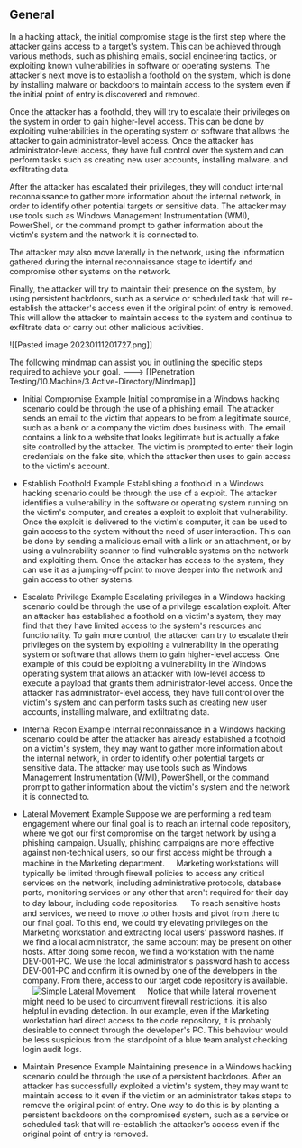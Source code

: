 
## General

In a hacking attack, the initial compromise stage is the first step where the attacker gains access to a target's system. This can be achieved through various methods, such as phishing emails, social engineering tactics, or exploiting known vulnerabilities in software or operating systems. The attacker's next move is to establish a foothold on the system, which is done by installing malware or backdoors to maintain access to the system even if the initial point of entry is discovered and removed.

Once the attacker has a foothold, they will try to escalate their privileges on the system in order to gain higher-level access. This can be done by exploiting vulnerabilities in the operating system or software that allows the attacker to gain administrator-level access. Once the attacker has administrator-level access, they have full control over the system and can perform tasks such as creating new user accounts, installing malware, and exfiltrating data.

After the attacker has escalated their privileges, they will conduct internal reconnaissance to gather more information about the internal network, in order to identify other potential targets or sensitive data. The attacker may use tools such as Windows Management Instrumentation (WMI), PowerShell, or the command prompt to gather information about the victim's system and the network it is connected to.

The attacker may also move laterally in the network, using the information gathered during the internal reconnaissance stage to identify and compromise other systems on the network.

Finally, the attacker will try to maintain their presence on the system, by using persistent backdoors, such as a service or scheduled task that will re-establish the attacker's access even if the original point of entry is removed. This will allow the attacker to maintain access to the system and continue to exfiltrate data or carry out other malicious activities.

![[Pasted image 20230111201727.png]]

The following mindmap can assist you in outlining the specific steps required to achieve your goal.  ---> [[Penetration Testing/10.Machine/3.Active-Directory/Mindmap]]

- Initial Compromise Example
	Initial compromise in a Windows hacking scenario could be through the use of a phishing email. The attacker sends an email to the victim that appears to be from a legitimate source, such as a bank or a company the victim does business with. The email contains a link to a website that looks legitimate but is actually a fake site controlled by the attacker. The victim is prompted to enter their login credentials on the fake site, which the attacker then uses to gain access to the victim's account.

- Establish Foothold Example
	Establishing a foothold in a Windows hacking scenario could be through the use of a exploit. The attacker identifies a vulnerability in the software or operating system running on the victim's computer, and creates a exploit to exploit that vulnerability. Once the exploit is delivered to the victim's computer, it can be used to gain access to the system without the need of user interaction. This can be done by sending a malicious email with a link or an attachment, or by using a vulnerability scanner to find vulnerable systems on the network and exploiting them. Once the attacker has access to the system, they can use it as a jumping-off point to move deeper into the network and gain access to other systems.

- Escalate Privilege Example
	Escalating privileges in a Windows hacking scenario could be through the use of a privilege escalation exploit. After an attacker has established a foothold on a victim's system, they may find that they have limited access to the system's resources and functionality. To gain more control, the attacker can try to escalate their privileges on the system by exploiting a vulnerability in the operating system or software that allows them to gain higher-level access. One example of this could be exploiting a vulnerability in the Windows operating system that allows an attacker with low-level access to execute a payload that grants them administrator-level access. Once the attacker has administrator-level access, they have full control over the victim's system and can perform tasks such as creating new user accounts, installing malware, and exfiltrating data.

- Internal Recon Example
	Internal reconnaissance in a Windows hacking scenario could be after the attacker has already established a foothold on a victim's system, they may want to gather more information about the internal network, in order to identify other potential targets or sensitive data. The attacker may use tools such as Windows Management Instrumentation (WMI), PowerShell, or the command prompt to gather information about the victim's system and the network it is connected to.

- Lateral Movement Example
	Suppose we are performing a red team engagement where our final goal is to reach an internal code repository, where we got our first compromise on the target network by using a phishing campaign. Usually, phishing campaigns are more effective against non-technical users, so our first access might be through a machine in the Marketing department.
	ㅤ
	Marketing workstations will typically be limited through firewall policies to access any critical services on the network, including administrative protocols, database ports, monitoring services or any other that aren't required for their day to day labour, including code repositories.
	ㅤ
	To reach sensitive hosts and services, we need to move to other hosts and pivot from there to our final goal. To this end, we could try elevating privileges on the Marketing workstation and extracting local users' password hashes. If we find a local administrator, the same account may be present on other hosts. After doing some recon, we find a workstation with the name DEV-001-PC. We use the local administrator's password hash to access DEV-001-PC and confirm it is owned by one of the developers in the company. From there, access to our target code repository is available.
	ㅤ
	![Simple Lateral Movement](https://tryhackme-images.s3.amazonaws.com/user-uploads/5ed5961c6276df568891c3ea/room-content/89ef601e2332f96e45c64b3baa8d6349.png)
	ㅤ
	Notice that while lateral movement might need to be used to circumvent firewall restrictions, it is also helpful in evading detection. In our example, even if the Marketing workstation had direct access to the code repository, it is probably desirable to connect through the developer's PC. This behaviour would be less suspicious from the standpoint of a blue team analyst checking login audit logs.

- Maintain Presence Example
	Maintaining presence in a Windows hacking scenario could be through the use of a persistent backdoors. After an attacker has successfully exploited a victim's system, they may want to maintain access to it even if the victim or an administrator takes steps to remove the original point of entry. One way to do this is by planting a persistent backdoors on the compromised system, such as a service or scheduled task that will re-establish the attacker's access even if the original point of entry is removed.